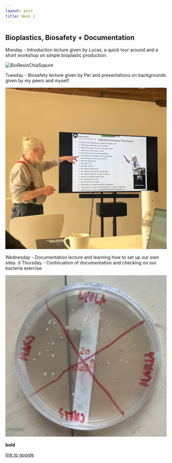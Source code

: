 ```yaml
---
layout: post
title: Week 1
---
```


## Bioplastics, Biosafety + Documentation


Monday - Introduction lecture given by Lucas, a quick tour around and a short workshop on simple bioplastic production.

![BioResinChiaSqaure](files/Users/carolinaminana/Desktop/BioResinChiaSquare.png)


Tuesday - Biosafety lecture given by Per and presentations on backgrounds given by my peers and myself.

![BioSafetyLecture](BioSafetyLecture.jpg)

Wednesday - Documentation lecture and learning how to set up our own sites.
d
Thursday - Continuation of documentation and checking on our bacteria exercise.

![BacteriaExercisePlate](BacteriaExercisePlate.jpg)


**bold**

[link to google](www.google.com)
